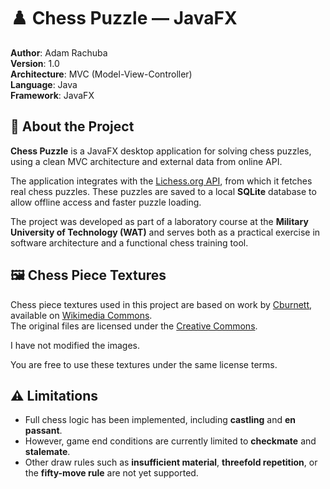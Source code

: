 # ♟️ Chess Puzzle — JavaFX

**Author**: Adam Rachuba  
**Version**: 1.0  
**Architecture**: MVC (Model-View-Controller)  
**Language**: Java  
**Framework**: JavaFX  


## 📖 About the Project

**Chess Puzzle** is a JavaFX desktop application for solving chess puzzles, using a clean MVC architecture and external data from online API.

The application integrates with the [Lichess.org API](https://lichess.org/api), from which it fetches real chess puzzles. These puzzles are saved to a local **SQLite** database to allow offline access and faster puzzle loading.

The project was developed as part of a laboratory course at the **Military University of Technology (WAT)** and serves both as a practical exercise in software architecture and a functional chess training tool.

## 🖼 Chess Piece Textures

Chess piece textures used in this project are based on work by [Cburnett](https://commons.wikimedia.org/wiki/User:Cburnett), available on [Wikimedia Commons](https://commons.wikimedia.org/wiki/Category:PNG_chess_pieces/Standard_transparent).  
The original files are licensed under the [Creative Commons](https://creativecommons.org/licenses/by-sa/3.0/).

I have not modified the images.

You are free to use these textures under the same license terms.

## ⚠️ Limitations

- Full chess logic has been implemented, including **castling** and **en passant**.
- However, game end conditions are currently limited to **checkmate** and **stalemate**.
- Other draw rules such as **insufficient material**, **threefold repetition**, or the **fifty-move rule** are not yet supported.
